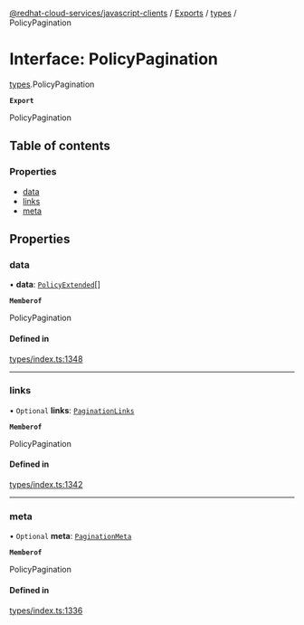 [@redhat-cloud-services/javascript-clients](../README.md) / [Exports](../modules.md) / [types](../modules/types.md) / PolicyPagination

# Interface: PolicyPagination

[types](../modules/types.md).PolicyPagination

**`Export`**

PolicyPagination

## Table of contents

### Properties

- [data](types.PolicyPagination.md#data)
- [links](types.PolicyPagination.md#links)
- [meta](types.PolicyPagination.md#meta)

## Properties

### data

• **data**: [`PolicyExtended`](types.PolicyExtended.md)[]

**`Memberof`**

PolicyPagination

#### Defined in

[types/index.ts:1348](https://github.com/RedHatInsights/javascript-clients/blob/main/packages/rbac/types/index.ts#L1348)

___

### links

• `Optional` **links**: [`PaginationLinks`](types.PaginationLinks.md)

**`Memberof`**

PolicyPagination

#### Defined in

[types/index.ts:1342](https://github.com/RedHatInsights/javascript-clients/blob/main/packages/rbac/types/index.ts#L1342)

___

### meta

• `Optional` **meta**: [`PaginationMeta`](types.PaginationMeta.md)

**`Memberof`**

PolicyPagination

#### Defined in

[types/index.ts:1336](https://github.com/RedHatInsights/javascript-clients/blob/main/packages/rbac/types/index.ts#L1336)
